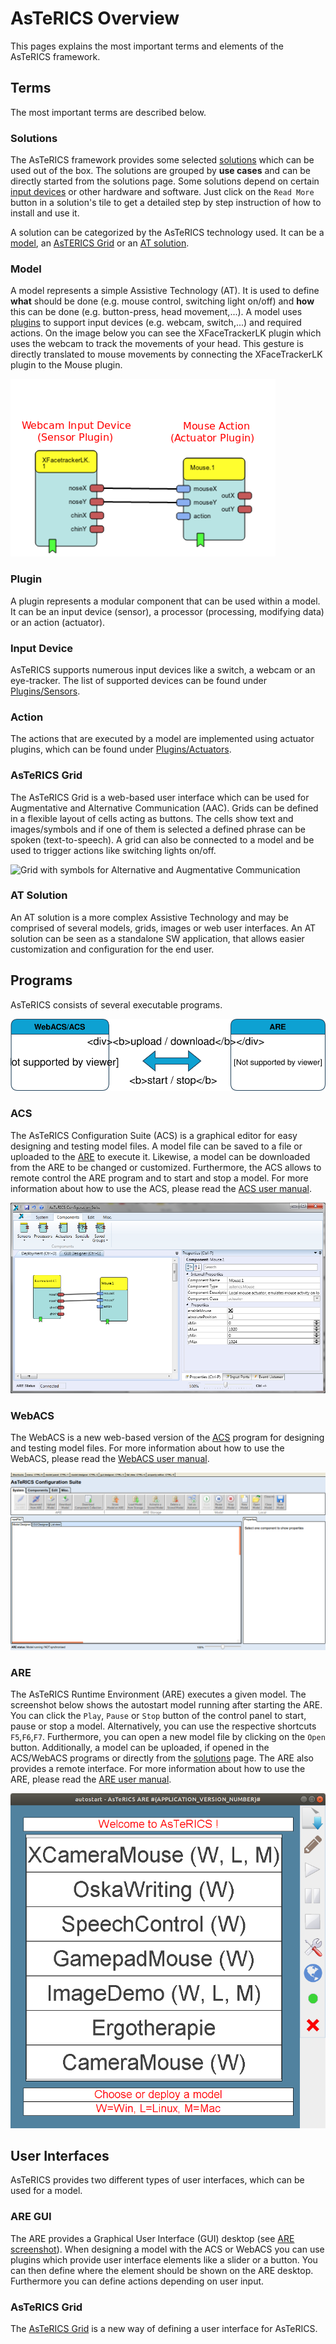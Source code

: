 # AsTeRICS Overview

This pages explains the most important terms and elements of the AsTeRICS framework.

## Terms

The most important terms are described below.

### Solutions

The AsTeRICS framework provides some selected [solutions](/solutions/) which can be used out of the box. The solutions are grouped by **use cases** and can be directly started from the solutions page. Some solutions depend on certain [input devices](#input-device) or other hardware and software. Just click on the ```Read More``` button in a solution's tile to get a detailed step by step instruction of how to install and use it.

A solution can be categorized by the AsTeRICS technology used. It can be a [model](#model), an [AsTERICS Grid](#asterics-grid) or an [AT solution](#at-solution).

### Model

A model represents a simple Assistive Technology (AT). It is used to define **what** should be done (e.g. mouse control, switching light on/off) and **how** this can be done (e.g. button-press, head movement,...). A model uses [plugins](#plugin) to support input devices (e.g. webcam, switch,...) and required actions. On the image below you can see the XFaceTrackerLK plugin which uses the webcam to track the movements of your head. This gesture is directly translated to mouse movements by connecting the XFaceTrackerLK plugin to the Mouse plugin.

![Model with a webcam plugin as input device and a mouse action plugin](./img/simple-model-labelled.png)

### Plugin

A plugin represents a modular component that can be used within a model.
It can be an input device (sensor), a processor (processing, modifying data) or an action (actuator).

### Input Device

AsTeRICS supports numerous input devices like a switch, a webcam or an eye-tracker. The list of supported devices can be found under [Plugins/Sensors](/plugins/).

### Action

The actions that are executed by a model are implemented using actuator plugins, which can be found under [Plugins/Actuators](/plugins/).

### AsTeRICS Grid

The AsTeRICS Grid is a web-based user interface which can be used for Augmentative and Alternative Communication (AAC). Grids can be defined in a flexible layout of cells acting as buttons. The cells show text and images/symbols and if one of them is selected a defined phrase can be spoken (text-to-speech). A grid can also be connected to a model and be used to trigger actions like switching lights on/off.

![Grid with symbols for Alternative and Augmentative Communication](/assets/img/AsTeRICS-Ergo_Grid_en-1-768x592.jpg)

### AT Solution

An AT solution is a more complex Assistive Technology and may be comprised of several models, grids, images or web user interfaces. An AT solution can be seen as a standalone SW application, that allows easier customization and configuration for the end user.

## Programs

AsTeRICS consists of several executable programs.

![Diagram showing ACS and ARE interaction.](./img/asterics-program-overview.svg)

### ACS

The AsTeRICS Configuration Suite (ACS) is a graphical editor for easy designing and testing model files. A model file can be saved to a file or uploaded to the [ARE](#are) to execute it. Likewise, a model can be downloaded from the ARE to be changed or customized. Furthermore, the ACS allows to remote control the ARE program and to start and stop a model. For more information about how to use the ACS, please read the [ACS user manual](/manuals/ACS/).

![Screenshot of ACS program with a simple model.](../customize/img/quickstart11.png)

### WebACS

The WebACS is a new web-based version of the [ACS](#acs) program for designing and testing model files. For more information about how to use the WebACS, please read the [WebACS user manual](/manuals/WebACS/).

![Screenshot of ACS program with a simple model.](./img/web-acs-empty.png)

### ARE

The AsTeRICS Runtime Environment (ARE) executes a given model. The screenshot below shows the autostart model running after starting the ARE. You can click the ```Play```, ```Pause``` or ```Stop``` button of the control panel to start, pause or stop a model. Alternatively, you can use the respective shortcuts ```F5```,```F6```,```F7```. Furthermore, you can open a new model file by clicking on the ```Open``` button. Additionally, a model can be uploaded, if opened in the ACS/WebACS programs or directly from the [solutions](/solutions/) page. The ARE also provides a remote interface. For more information about how to use the ARE, please read the [ARE user manual](/manuals/ARE/).

![Screenshot of AsTeRICS Runtime Environment](./img/ARE-startscreen.png)

## User Interfaces

AsTeRICS provides two different types of user interfaces, which can be used for a model.

### ARE GUI

The ARE provides a Graphical User Interface (GUI) desktop (see [ARE screenshot](#are)). When designing a model with the ACS or WebACS you can use plugins which provide user interface elements like a slider or a button. You can then define where the element should be shown on the ARE desktop. Furthermore you can define actions depending on user input.

### AsTeRICS Grid

The [AsTeRICS Grid](#asterics-grid) is a new way of defining a user interface for AsTeRICS.
